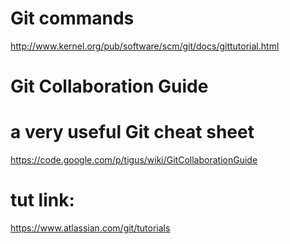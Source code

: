 # Git commands
http://www.kernel.org/pub/software/scm/git/docs/gittutorial.html

# Git Collaboration Guide
# a very useful Git cheat sheet
https://code.google.com/p/tigus/wiki/GitCollaborationGuide

# tut link: 
https://www.atlassian.com/git/tutorials
